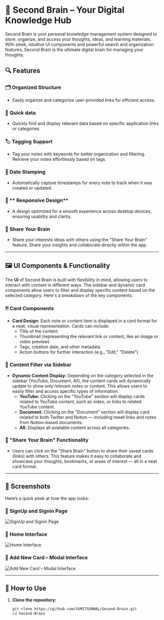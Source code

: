 # 🧠 Second Brain – Your Digital Knowledge Hub

Second Brain is your personal knowledge management system designed to store, organize, and access your thoughts, ideas, and learning materials. With sleek, intuitive UI components and powerful search and organization features, Second Brain is the ultimate digital brain for managing your thoughts.

## 🔍 Features

### 🗂️ **Organized Structure**
- Easily organize and categorize user-provided links for efficient access.

### 🔎 **Quick data**
- Quickly find and display relevant data based on specific application links or categories.

### 🏷️ **Tagging Support**
- Tag your notes with keywords for better organization and filtering. Retrieve your notes effortlessly based on tags.

### 📆 **Date Stamping**
- Automatically capture timestamps for every note to track when it was created or updated.

### 📱 ** Responsive Design**
- A design optimized for a smooth experience across desktop devices, ensuring usability and clarity.

### 🧠 **Share Your Brain**
- Share your interests ideas with others using the "Share Your Brain" feature. Share your insights and collaborate directly within the app.

---

## 🖼️ UI Components & Functionality

The **UI** of Second Brain is built with flexibility in mind, allowing users to interact with content in different ways. The sidebar and dynamic card components allow users to filter and display specific content based on the selected category. Here's a breakdown of the key components:

### 🃏 **Card Components**
- **Card Design:** Each note or content item is displayed in a card format for a neat, visual representation. Cards can include:
  - Title of the content
  - Thumbnail (representing the relevant link or content, like an image or video preview)
  - Tags, creation date, and other metadata
  - Action buttons for further interaction (e.g., "Edit," "Delete")
  
### 🔄 **Content Filter via Sidebar**
- **Dynamic Content Display:** Depending on the category selected in the sidebar (YouTube, Document, All), the content cards will dynamically update to show only relevant notes or content. This allows users to easily filter and access specific types of information.
  - **YouTube:** Clicking on the "YouTube" section will display cards related to YouTube content, such as video, or links to related YouTube content.
  - **Document:** Clicking on the "Document" section will display card related to both Twitter and Notion — including tweet links and notes from Notion-based documents.
  - **All:** Displays all available content across all categories.

### 🧩 **"Share Your Brain" Functionality**
- Users can click on the "Share Brain" button to share their saved cards (links) with others. This feature makes it easy to collaborate and showcase your thoughts, bookmarks, or areas of interest — all in a neat card format.

---

## 📸 Screenshots

Here’s a quick peek at how the app looks:

### 🧳 **SignUp and Signin Page**
![SignUp and Signin Page](https://github.com/SUMITSUNWAL/Second-Brain/blob/c857eec0ffd6ba1cca90600175cb1a2921983815/Screenshot1.png?raw=true)

### 🧠 **Home Interface**
![Home Interface](https://github.com/SUMITSUNWAL/Second-Brain/blob/c857eec0ffd6ba1cca90600175cb1a2921983815/Screenshot2.png?raw=true)

### 🧳 **Add New Card – Modal Interface**
![Add New Card – Modal Interface](https://github.com/SUMITSUNWAL/Second-Brain/blob/c857eec0ffd6ba1cca90600175cb1a2921983815/Screenshot3.png?raw=true)


---

## 🚀 How to Use

1. **Clone the repository:**

   ```bash
   git clone https://github.com/SUMITSUNWAL/Second-Brain.git
   cd Second-Brain

